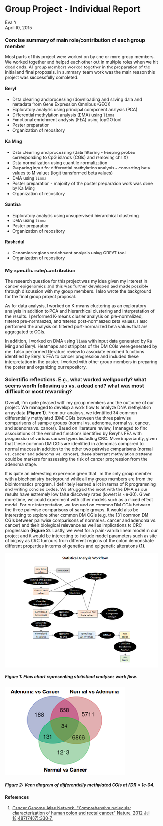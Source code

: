 # Group Project - Individual Report
Eva Y  
April 10, 2015  

### Concise summary of main role/contribution of each group member
Most parts of this project were worked on by one or more group members. We worked together and helped each other out in multiple roles when we hit dead ends. All group members worked together in the preparation of the initial and final proposals. In summary, team work was the main reason this project was successfully completed. 

#### Beryl
- Data cleaning and processing (downloading and saving data and metadata from Gene Expression Omnibus (GEO))
- Exploratory analysis using principal component analysis (PCA)
- Differential methylation analysis (DMA) using `limma`
- Functional enrichment analysis (FEA) using topGO tool
- Poster preparation
- Organization of repository

#### Ka Ming
- Data cleaning and processing (data filtering - keeping probes corresponding to CpG islands (CGIs) and removing chr X)
- Data normalization using quantile normalization
- Preparing input for differential methylation analysis - converting beta values to M values (logit transformed beta values)
- DMA using `limma`
- Poster preparation - majority of the poster preparation work was done by Ka Ming
- Organization of repository

#### Santina
- Exploratory analysis using unsupervised hierarchical clustering
- DMA using `limma`
- Poster preparation
- Organization of repository

#### Rashedul
- Genomics regions enrichment analysis using GREAT tool
- Organization of repository

### My specific role/contribution
The research question for this project was my idea given my interest in cancer epigenomics and this was further developed and made possible through discussion with my group members. I also wrote the background for the final group project proposal.

As for data analysis, I worked on K-means clustering as an exploratory analysis in addition to PCA and hierarchical clustering and interpretation of the results. I performed K-means cluster analysis on pre-normalized, filtered pre-normalized, and filtered post-normalized beta values. I also performed the analysis on filtered post-normalized beta values that are aggregated to CGIs. 

In addition, I worked on DMA using `limma` with input data generated by Ka Ming and Beryl. Heatmaps and stripplots of the DM CGIs were generated by me. I also performed literature review to associate enriched functions identified by Beryl's FEA to cancer progression and included these interpretation in the poster. I worked with other group members in preparing the poster and organizing our repository.

### Scientific reflections. E.g., what worked well/poorly? what seems worth following up vs. a dead end? what was most difficult or most rewarding?
Overall, I'm quite pleased with my group members and the outcome of our project. We managed to develop a work flow to analyze DNA methylation array data **(Figure 1)**. From our analysis, we identified 34 common differentially methylated (DM) CGIs between the three pairwise comparisons of sample groups (normal vs. adenoma, normal vs. cancer, and adenoma vs. cancer). Based on literature review, I managed to find associations of the enriched functions identified by Beryl's FEA with progression of various cancer types including CRC. More importantly, given that these common DM CGIs are identified in adenomas compared to normal mucosa in addition to the other two pairwise comparisons (normal vs. cancer and adenoma vs. cancer), these aberrant methylation patterns could be markers for assessing the risk of cancer progression from the adenoma stage. 

It is quite an interesting experience given that I'm the only group member with a biochemistry background while all my group members are from the bioinformatics program. I definitely learned a lot in terms of R programming and writing concise codes. We struggled the most with the DMA as our results have extremely low false discovery rates (lowest is ~e-30). Given more time, we could experiment with other models such as a mixed effect model. For our interpretation, we focused on common DM CGIs between the three pairwise comparisons of sample groups. It would also be interesting to explore other common DM CGIs (e.g. the 131 common DM CGIs between pairwise comparisons of normal vs. cancer and adenoma vs. cancer) and their biological relevance as well as implications to CRC progression **(Figure 2)**. Lastly, we went for a plain-vanilla linear model in our project and it would be interesting to include model parameters such as site of biopsy as CRC tumours from different regions of the colon demonstrate different properties in terms of genetics and epigenetic alterations **(1)**.

![Flow chart representing work flow](workflow_copy.png)

##### Figure 1: Flow chart representing statistical analyses work flow.


![Venn diagram of differentially methylated CGIs at FDR < 1e-04](venndiagram.png)

##### Figure 2: Venn diagram of differentially methylated CGIs at FDR < 1e-04.

#### References
1.  [Cancer Genome Atlas Network. "Comprehensive molecular characterization of human colon and rectal cancer." Nature. 2012 Jul 18;487(7407):330-7.](http://www.ncbi.nlm.nih.gov/pubmed/22810696)
